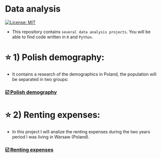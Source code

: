 # Data analysis

[![License: MIT](https://img.shields.io/badge/License-MIT-yellow.svg)](https://opensource.org/licenses/MIT)

* This repository contains `several data analysis projects`. You will be able to find code written in `R` and `Python`.

# :star: 1) Polish demography:

* It contains a research of the demographics in Poland, the population will be separated in two groups:

### [:ballot_box_with_check: Polish demography](https://github.com/lajobu/Data-analysis/tree/master/1%20Polish%20demography)

# :star: 2) Renting expenses:

* In this project I will analize the renting expenses during the two years period I was living in Warsaw (Poland).

### [:ballot_box_with_check: Renting expenses](https://github.com/lajobu/Data-analysis/tree/master/2%20Renting%20expenses)
